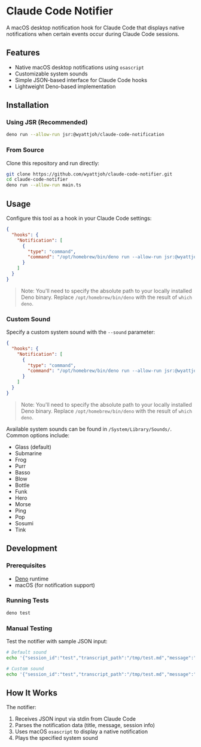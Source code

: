 # Claude Code Notifier

A macOS desktop notification hook for Claude Code that displays native
notifications when certain events occur during Claude Code sessions.

## Features

- Native macOS desktop notifications using `osascript`
- Customizable system sounds
- Simple JSON-based interface for Claude Code hooks
- Lightweight Deno-based implementation

## Installation

### Using JSR (Recommended)

```bash
deno run --allow-run jsr:@wyattjoh/claude-code-notification
```

### From Source

Clone this repository and run directly:

```bash
git clone https://github.com/wyattjoh/claude-code-notifier.git
cd claude-code-notifier
deno run --allow-run main.ts
```

## Usage

Configure this tool as a hook in your Claude Code settings:

```json
{
  "hooks": {
    "Notification": [
      {
        "type": "command",
        "command": "/opt/homebrew/bin/deno run --allow-run jsr:@wyattjoh/claude-code-notification"
      }
    ]
  }
}
```

> Note: You'll need to specify the absolute path to your locally installed Deno
> binary. Replace `/opt/homebrew/bin/deno` with the result of `which deno`.

### Custom Sound

Specify a custom system sound with the `--sound` parameter:

```json
{
  "hooks": {
    "Notification": [
      {
        "type": "command",
        "command": "/opt/homebrew/bin/deno run --allow-run jsr:@wyattjoh/claude-code-notification --sound Submarine"
      }
    ]
  }
}
```

> Note: You'll need to specify the absolute path to your locally installed Deno
> binary. Replace `/opt/homebrew/bin/deno` with the result of `which deno`.

Available system sounds can be found in `/System/Library/Sounds/`. Common
options include:

- Glass (default)
- Submarine
- Frog
- Purr
- Basso
- Blow
- Bottle
- Funk
- Hero
- Morse
- Ping
- Pop
- Sosumi
- Tink

## Development

### Prerequisites

- [Deno](https://deno.land/) runtime
- macOS (for notification support)

### Running Tests

```bash
deno test
```

### Manual Testing

Test the notifier with sample JSON input:

```bash
# Default sound
echo '{"session_id":"test","transcript_path":"/tmp/test.md","message":"Test message","title":"Test"}' | deno run --allow-run main.ts

# Custom sound
echo '{"session_id":"test","transcript_path":"/tmp/test.md","message":"Test message","title":"Test"}' | deno run --allow-run main.ts --sound Submarine
```

## How It Works

The notifier:

1. Receives JSON input via stdin from Claude Code
2. Parses the notification data (title, message, session info)
3. Uses macOS `osascript` to display a native notification
4. Plays the specified system sound
